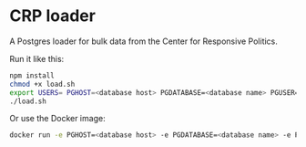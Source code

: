 # CRP loader

A Postgres loader for bulk data from the Center for Responsive Politics.

Run it like this:
```bash
npm install
chmod +x load.sh
export USERS= PGHOST=<database host> PGDATABASE=<database name> PGUSER=<database user> PGPASSWORD=<database password>
./load.sh
```

Or use the Docker image:
```bash
docker run -e PGHOST=<database host> -e PGDATABASE=<database name> -e PGPASSWORD=<database password> -e PGPORT=5432 -e PGUSER=<database user> -e USERS= publicintegrity/crp-loader
```
